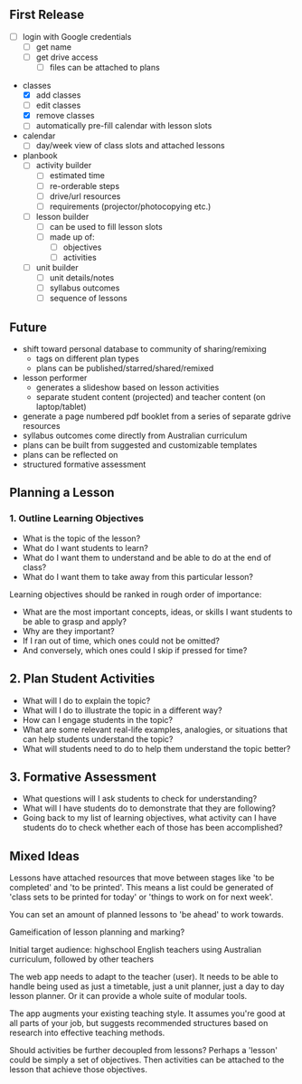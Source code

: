 ## First Release
+ [ ] login with Google credentials
  + [ ] get name
  + [ ] get drive access
    + [ ] files can be attached to plans
+ classes
  + [x] add classes
  + [ ] edit classes
  + [x] remove classes
  + [ ] automatically pre-fill calendar with lesson slots
+ calendar
  + [ ] day/week view of class slots and attached lessons
+ planbook
  + [ ] activity builder
    + [ ] estimated time
    + [ ] re-orderable steps
    + [ ] drive/url resources
    + [ ] requirements (projector/photocopying etc.)
  + [ ] lesson builder
    + [ ] can be used to fill lesson slots
    + [ ] made up of:
      + [ ] objectives
      + [ ] activities
  + [ ] unit builder
    + [ ] unit details/notes
    + [ ] syllabus outcomes
    + [ ] sequence of lessons

## Future
+ shift toward personal database to community of sharing/remixing
  + tags on different plan types
  + plans can be published/starred/shared/remixed
+ lesson performer
  +  generates a slideshow based on lesson activities
  +  separate student content (projected) and teacher content (on laptop/tablet)
+ generate a page numbered pdf booklet from a series of separate gdrive resources
+ syllabus outcomes come directly from Australian curriculum
+ plans can be built from suggested and customizable templates
+ plans can be reflected on
+ structured formative assessment

## Planning a Lesson
### 1. Outline Learning Objectives
- What is the topic of the lesson?
- What do I want students to learn?
- What do I want them to understand and be able to do at the end of class?
- What do I want them to take away from this particular lesson?

Learning objectives should be ranked in rough order of importance:

- What are the most important concepts, ideas, or skills I want students to be able to grasp and apply?
- Why are they important?
- If I ran out of time, which ones could not be omitted?
- And conversely, which ones could I skip if pressed for time?

## 2. Plan Student Activities
- What will I do to explain the topic?
- What will I do to illustrate the topic in a different way?
- How can I engage students in the topic?
- What are some relevant real-life examples, analogies, or situations that can help students understand the topic?
- What will students need to do to help them understand the topic better?

## 3. Formative Assessment
- What questions will I ask students to check for understanding?
- What will I have students do to demonstrate that they are following?
- Going back to my list of learning objectives, what activity can I have students do to check whether each of those has been accomplished?

## Mixed Ideas
Lessons have attached resources that move between stages like 'to be completed' and 'to be printed'. This means a list could be generated of 'class sets to be printed for today' or 'things to work on for next week'.

You can set an amount of planned lessons to 'be ahead' to work towards.

Gameification of lesson planning and marking?

Initial target audience: highschool English teachers using Australian curriculum, followed by other teachers

The web app needs to adapt to the teacher (user). It needs to be able to handle being used as just a timetable, just a unit planner, just a day to day lesson planner. Or it can provide a whole suite of modular tools.

The app augments your existing teaching style. It assumes you're good at all parts of your job, but suggests recommended structures based on research into effective teaching methods.

Should activities be further decoupled from lessons? Perhaps a 'lesson' could be simply a set of objectives. Then activities can be attached to the lesson that achieve those objectives.
